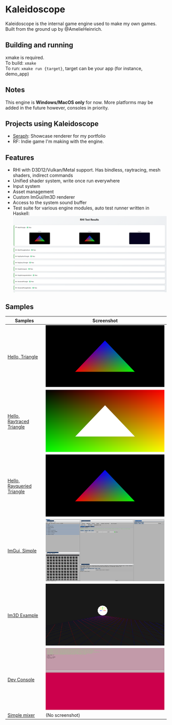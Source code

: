 # Kaleidoscope

Kaleidoscope is the internal game engine used to make my own games. Built from the ground up by @AmelieHeinrich.

## Building and running

xmake is required.\
To build: `xmake`\
To run: `xmake run {target}`, target can be your app (for instance, demo_app)

## Notes

This engine is **Windows/MacOS only** for now. More platforms may be added in the future however, consoles in priority.

## Projects using Kaleidoscope

- [Seraph](https://github.com/AmelieHeinrich/Seraph): Showcase renderer for my portfolio
- RF: Indie game I'm making with the engine.

## Features

- RHI with D3D12/Vulkan/Metal support. Has bindless, raytracing, mesh shaders, indirect commands
- Unified shader system, write once run everywhere
- Input system
- Asset management
- Custom ImGui/Im3D renderer
- Access to the system sound buffer
- Test suite for various engine modules, auto test runner written in Haskell: ![](.github/test.png)

## Samples

| Samples | Screenshot |
| -------- | ------- |
| [Hello, Triangle](code/samples/triangle/) | ![](.github/s_tri.png) |
| [Hello, Raytraced Triangle](code/samples/raytracing_simple/) | ![](.github/s_ray.png) |
| [Hello, Rayqueried Triangle](code/samples/raytracing_simple/) | ![](.github/s_tri.png) |
| [ImGui, Simple](code/samples/imgui_simple/) | ![](.github/s_gui.png) |
| [Im3D Example](code/samples/im3d_simple/) | ![](.github/s_im3d.png) |
| [Dev Console](code/samples/dev_console/) | ![](.github/s_devc.png) |
| [Simple mixer](code/samples/mixer/) | (No screenshot) |
